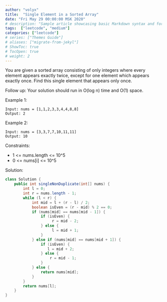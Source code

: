 ```yaml
---
author: "volyx"
title:  "Single Element in a Sorted Array"
date: "Fri May 29 00:00:00 MSK 2020"
# description: "Sample article showcasing basic Markdown syntax and formatting for HTML elements."
tags:  ["leetcode", "medium"]
categories: ["leetcode"]
# series: ["Themes Guide"]
# aliases: ["migrate-from-jekyl"]
# ShowToc: true
# TocOpen: true
# weight: 2
---
```


You are given a sorted array consisting of only integers where every element appears exactly twice, except for one element which appears exactly once. Find this single element that appears only once.

Follow up: Your solution should run in O(log n) time and O(1) space.


Example 1:

```
Input: nums = [1,1,2,3,3,4,4,8,8]
Output: 2
```

Example 2:
```
Input: nums = [3,3,7,7,10,11,11]
Output: 10
```
 
Constraints:

- 1 <= nums.length <= 10^5
- 0 <= nums[i] <= 10^5


Solution: 

```java
class Solution {
    public int singleNonDuplicate(int[] nums) {
        int l = 0;
        int r = nums.length - 1;
        while (l < r) {
            int mid = l + (r - l) / 2;
            boolean isEven = (r - mid) % 2 == 0;
            if (nums[mid] == nums[mid - 1]) {
                if (isEven) {
                     r = mid - 2;
                } else {
                     l = mid + 1;
                }
            } else if (nums[mid] == nums[mid + 1]) {
                if (isEven) {
                   l = mid + 2;
                } else {
                    r = mid - 1;
                }
            } else {
                return nums[mid];
            }
        }
        return nums[l];
    }
}
